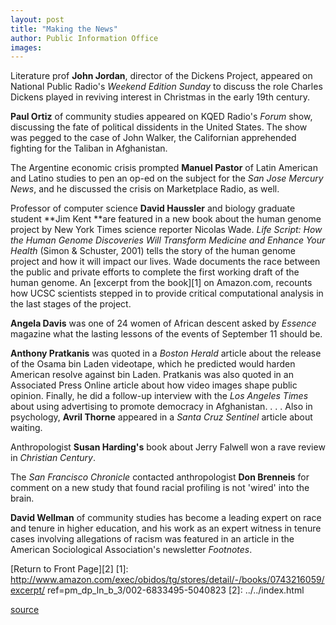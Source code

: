 ```yaml
---
layout: post
title: "Making the News"
author: Public Information Office
images:
---
```


Literature prof **John Jordan**, director of the Dickens Project, appeared on National Public Radio's _Weekend Edition Sunday_ to discuss the role Charles Dickens played in reviving interest in Christmas in the early 19th century.

**Paul Ortiz** of community studies appeared on KQED Radio's _Forum_ show, discussing the fate of political dissidents in the United States. The show was pegged to the case of John Walker, the Californian apprehended fighting for the Taliban in Afghanistan.

The Argentine economic crisis prompted **Manuel Pastor** of Latin American and Latino studies to pen an op-ed on the subject for the _San Jose Mercury News_, and he discussed the crisis on Marketplace Radio, as well.

Professor of computer science **David Haussler** and biology graduate student **Jim Kent **are featured in a new book about the human genome project by New York Times science reporter Nicolas Wade. _Life Script: How the Human Genome Discoveries Will Transform Medicine and Enhance Your Health_ (Simon & Schuster, 2001) tells the story of the human genome project and how it will impact our lives. Wade documents the race between the public and private efforts to complete the first working draft of the human genome. An [excerpt from the book][1] on Amazon.com, recounts how UCSC scientists stepped in to provide critical computational analysis in the last stages of the project.

**Angela Davis** was one of 24 women of African descent asked by _Essence_ magazine what the lasting lessons of the events of September 11 should be.

**Anthony Pratkanis** was quoted in a _Boston Herald_ article about the release of the Osama bin Laden videotape, which he predicted would harden American resolve against bin Laden. Pratkanis was also quoted in an Associated Press Online article about how video images shape public opinion. Finally, he did a follow-up interview with the _Los Angeles Times_ about using advertising to promote democracy in Afghanistan. . . . Also in psychology, **Avril Thorne** appeared in a _Santa Cruz Sentinel_ article about waiting.

Anthropologist **Susan Harding's** book about Jerry Falwell won a rave review in _Christian Century_.

The _San Francisco Chronicle_ contacted anthropologist **Don Brenneis** for comment on a new study that found racial profiling is not 'wired' into the brain.

**David Wellman** of community studies has become a leading expert on race and tenure in higher education, and his work as an expert witness in tenure cases involving allegations of racism was featured in an article in the American Sociological Association's newsletter _Footnotes_.

[Return to Front Page][2]
[1]: http://www.amazon.com/exec/obidos/tg/stores/detail/-/books/0743216059/excerpt/ ref=pm_dp_ln_b_3/002-6833495-5040823
[2]: ../../index.html

[source](http://www1.ucsc.edu/currents/01-02/01-07/makenews.html "Permalink to makenews")
